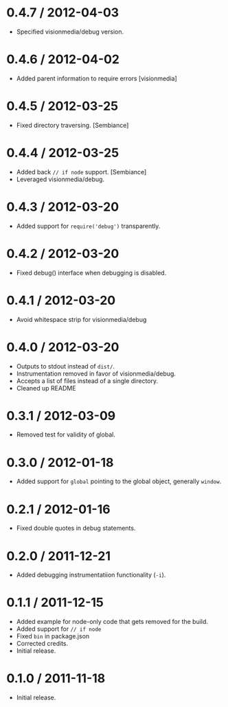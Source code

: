 
0.4.7 / 2012-04-03
==================

 * Specified visionmedia/debug version.

0.4.6 / 2012-04-02
==================

  * Added parent information to require errors [visionmedia]

0.4.5 / 2012-03-25
==================

  * Fixed directory traversing. [Sembiance]

0.4.4 / 2012-03-25
==================

  * Added back `// if node` support. [Sembiance]
  * Leveraged visionmedia/debug.

0.4.3 / 2012-03-20
==================

  * Added support for `require('debug')` transparently.

0.4.2 / 2012-03-20
==================

  * Fixed debug() interface when debugging is disabled.

0.4.1 / 2012-03-20
==================

  * Avoid whitespace strip for visionmedia/debug

0.4.0 / 2012-03-20
==================

  * Outputs to stdout instead of `dist/`.
  * Instrumentation removed in favor of visionmedia/debug.
  * Accepts a list of files instead of a single directory.
  * Cleaned up README

0.3.1 / 2012-03-09
==================

  * Removed test for validity of global.

0.3.0 / 2012-01-18
==================

  * Added support for `global` pointing to the global object, generally
    `window`.

0.2.1 / 2012-01-16
==================

  * Fixed double quotes in debug statements.

0.2.0 / 2011-12-21
==================

  * Added debugging instrumentatiion functionality (`-i`).

0.1.1 / 2011-12-15
==================

  * Added example for node-only code that gets removed for the build.
  * Added support for `// if node`
  * Fixed `bin` in package.json
  * Corrected credits.
  * Initial release.

0.1.0 / 2011-11-18
==================

  * Initial release.
